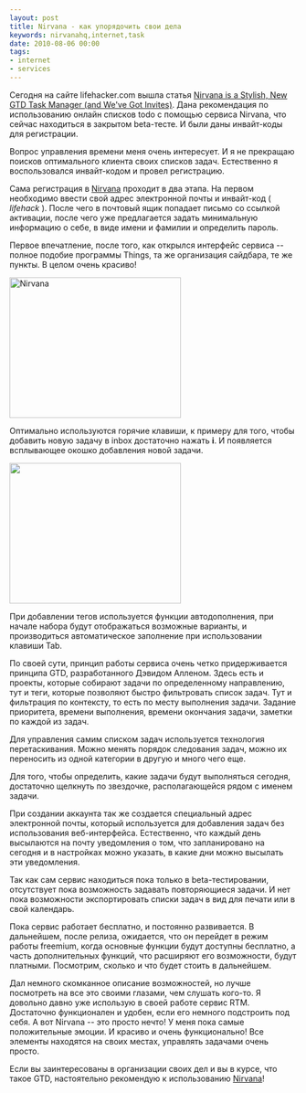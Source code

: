 ```yaml
---
layout: post
title: Nirvana - как упорядочить свои дела
keywords: nirvanahq,internet,task
date: 2010-08-06 00:00
tags:
- internet
- services
---
```

Сегодня на сайте lifehacker.com вышла статья <a href="http://lifehacker.com/5605445/nirvana-is-a-stylish-new-gtd-task-manager-and-weve-got-invites" rel="nofollow">Nirvana is a Stylish, New GTD Task Manager (and We've Got Invites)</a>. Дана рекомендация по использованию онлайн списков todo с помощью сервиса Nirvana, что сейчас находиться в закрытом beta-тесте. И были даны инвайт-коды для регистрации.

Вопрос управления времени меня очень интересует. И я не прекращаю поисков оптимального клиента своих списков задач. Естественно я воспользовался инвайт-кодом и провел регистрацию.

Сама регистрация в <a href="http://www.nirvanahq.com/" rel="nofollow">Nirvana</a> проходит в два этапа. На первом необходимо ввести свой адрес электронной почты и инвайт-код ( <em>lifehack </em>). После чего в почтовый ящик попадает письмо со ссылкой активации, после чего уже предлагается задать минимальную информацию о себе, в виде имени и фамилии и определить пароль.

Первое впечатление, после того, как открылся интерфейс сервиса -- полное подобие программы Things, та же организация сайдбара, те же пункты. В целом очень красиво!

<a href="https://static.juev.org/2010/08/nirvana.png"><img class="aligncenter size-medium wp-image-1098" title="Nirvana" src="https://static.juev.org/2010/08/nirvana-300x246.png" alt="Nirvana" width="300" height="246" /></a>

Оптимально используются горячие клавиши, к примеру для того, чтобы добавить новую задачу в inbox достаточно нажать <strong>i</strong>. И появляется всплывающее окошко добавления новой задачи.

<a href="https://static.juev.org/2010/08/nirvana-add.png"><img class="aligncenter size-medium wp-image-1099" title="nirvana-add" src="https://static.juev.org/2010/08/nirvana-add-300x246.png" alt="" width="300" height="246" /></a>

При добавлении тегов используется функции автодополнения, при начале набора будут отображаться возможные варианты, и производиться автоматическое заполнение при использовании клавиши Tab.

По своей сути, принцип работы сервиса очень четко придерживается принципа GTD, разработанного Дэвидом Алленом. Здесь есть и проекты, которые собирают задачи по определенному направлению, тут и теги, которые позволяют быстро фильтровать список задач. Тут и фильтрация по контексту, то есть по месту выполнения задачи. Задание приоритета, времени выполнения, времени окончания задачи, заметки по каждой из задач.

Для управления самим списком задач используется технология перетаскивания. Можно менять порядок следования задач, можно их переносить из одной категории в другую и много чего еще.

Для того, чтобы определить, какие задачи будут выполняться сегодня, достаточно щелкнуть по звездочке, располагающейся рядом с именем задачи.

При создании аккаунта так же создается специальный адрес электронной почты, который используется для добавления задач без использования веб-интерфейса. Естественно, что каждый день высылаются на почту уведомления о том, что запланировано на сегодня и в настройках можно указать, в какие дни можно высылать эти уведомления.

Так как сам сервис находиться пока только в beta-тестировании, отсутствует пока возможность задавать повторяющиеся задачи. И нет пока возможности экспортировать списки задач в вид для печати или в свой календарь.

Пока сервис работает бесплатно, и постоянно развивается. В дальнейшем, после релиза, ожидается, что он перейдет в режим работы freemium, когда основные функции будут доступны бесплатно, а часть дополнительных функций, что расширяют его возможности, будут платными. Посмотрим, сколько и что будет стоить в дальнейшем.

Дал немного скомканное описание возможностей, но лучше посмотреть на все это своими глазами, чем слушать кого-то. Я довольно давно уже использую в своей работе сервис RTM. Достаточно функционален и удобен, если его немного подстроить под себя. А вот Nirvana -- это просто нечто! У меня пока самые положительные эмоции. И красиво и очень функционально! Все элементы находятся на своих местах, управлять задачами очень просто.

Если вы заинтересованы в организации своих дел и вы в курсе, что такое GTD, настоятельно рекомендую к использованию <a href="http://www.nirvanahq.com/" rel="nofollow">Nirvana</a>!
